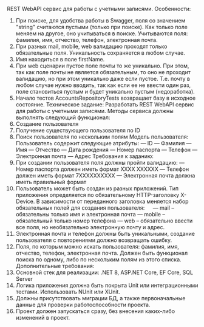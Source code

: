 REST WebAPI сервис для работы с учетными записями.
Особенности:
1.	При поиске, для удобства работы в Swagger, поля со значением "string" считаются пустыми (только при поиске). Как только поле меняем на другое, оно учитываться в поиске. Учитываются поля: фамилия, имя, отчество, телефон, электронная почта.
2.	При разных mail, mobile, web валидацию проходят только обязательные поля. Уникальность сохраняется в любом случае.
3.	Имя находиться в поле firstName.
4.	При web сценарии пустое поле почты то же уникально. При этом, так как поле почты не является обязательным, то оно не проходит валидацию, но при этом уникально даже если пустое. Т.е. почту в любом случае нужно вводить, так как если ее не ввести один раз, поле становиться пустым и будет уникально пустым (недоработка).
5.	Начало тестов AccountsRepositoryTests возвращает базу в исходное состояние.
Техническое задание: Разработать REST WebAPI сервис для работы с учетными записями. Методы сервиса должны выполнять следующий функционал:
1.	Создание пользователя
2.	Получение существующего пользователя по ID
3.	Поиск пользователя по нескольким полям Модель пользователя: Пользователь содержит следующие атрибуты: — ID — Фамилия — Имя — Отчество — Дата рождения — Номер паспорта — Телефон — Электронная почта — Адрес Требования к заданию:
4.	При создании пользователя поля должны пройти валидацию: — Номер паспорта должен иметь формат XXXX XXXXXX — Телефон должен иметь формат 7ХХХХХХХХХХ — Электронная почта должна иметь правильный формат
5.	Пользователь может быть создан из разных приложений. Тип приложения определяется по обязательному HTTP-заголовку X-Device. В зависимости от переданного заголовка меняется набор обязательных полей для создания пользователя:   — mail – обязательны только имя и электронная почта — mobile – обязательный только номер телефона — web – обязательно ввести все поля, но необязательно электронную почту и адрес.
6.	Электронная почта и телефон должны быть уникальными, создание пользователя с повторениями должно возвращать ошибку.
7.	Поля, по которым можно искать пользователя: фамилия, имя, отчество, телефон, электронная почта. Должен быть функционал поиска по одному, либо по нескольким полям из этого списка. Дополнительные требования:
8.	Основной стек для реализации: .NET 8, ASP.NET Core, EF Core, SQL Server
9.	Логика приложения должна быть покрыта Unit или интеграционными тестами. Использовать NUnit или XUnit.
10.	Должны присутствовать миграции БД, а также первоначальные данные для проверки работоспособности проекта.
11.	Проект должен запускаться сразу, без внесения каких-либо изменений в проект.
